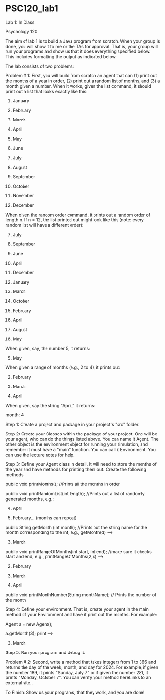 # PSC120_lab1

Lab 1: In Class

Psychology 120

The aim of lab 1 is to build a Java program from scratch. When your group is done, you will show it to me or the TAs for approval.  That is, your group will run your programs and show us that it does everything specified below.  This includes formatting the output as indicated below.

The lab consists of two problems:

Problem # 1: First, you will build from scratch an agent that can (1) print out the months of a year in order, (2) print out a random list of months, and (3) a month given a number. When it works, given the list command, it should print out a list that looks exactly like this:

1. January

2. February

3. March

4. April

5. May

6. June

7. July

8. August

9. September

10. October

11. November

12. December

When given the random order command, it prints out a random order of length n.  If n = 12, the list printed out might look like this (note: every random list will have a different order):

7. July

9. September

6. June

4. April

12. December

1. January

3. March

10. October

2. February

4. April

8. August

5. May

When given, say, the number 5, it returns:

5. May

When given a range of months (e.g., 2 to 4), it prints out:

2. February

3. March

4. April 

When given, say the string "April," it returns:

month: 4

Step 1: Create a project and package in your project's "src" folder.

Step 2: Create your Classes within the package of your project. One will be your agent, who can do the things listed above. You can name it Agent. The other object is the environment object for running your simulation, and remember it must have a "main" function. You can call it Environment. You can use the lecture notes for help.

Step 3: Define your Agent class in detail. It will need to store the months of the year and have methods for printing them out. Create the following methods:

public void printMonths(); //Prints all the months in order

public void printRandomList(int length); //Prints out a list of randomly generated months, e.g.:

4. April

2. February... (months can repeat)

public String getMonth (int month); //Prints out the string name for the month corresponding to the int, e.g., getMonth(d) -->

3. March

public void printRangeOfMonths(int start, int end); //make sure it checks start and end, e.g., printRangeOfMonths(2,4) -->

2. February

3. March

4. April  

public void printMonthNumber(String monthName); // Prints the number of the month

Step 4: Define your environment.  That is, create your agent in the main method of your Environment and have it print out the months.  For example:

Agent a = new Agent();

a.getMonth(3); print -->

3. March

Step 5: Run your program and debug it.

 

Problem # 2: Second, write a method that takes integers from 1 to 366 and returns the day of the week, month, and day for 2024.  For example, if given the number 189, it prints "Sunday, July 7" or if given the number 281, it prints "Monday, October 7".  You can verify your method hereLinks to an external site..

To Finish: Show us your programs, that they work, and you are done!  